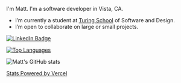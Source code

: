 I'm Matt. I'm a software developer in Vista, CA.
- I’m currently a student at [Turing School](https://turing.io/) of Software and Design.
- I’m open to collaborate on large or small projects.

[![LinkedIn Badge](https://img.shields.io/badge/LinkedIn-Profile-informational?style=flat&logo=linkedin&logoColor=white&color=0D76A8)](https://www.linkedin.com/in/mattkragen/)

[![Top Languages](https://github-readme-stats.vercel.app/api/top-langs/?username=InOmn1aParatus&layout=compact)](https://github.com/InOmn1aParatus/github-readme-stats)

![Matt's GitHub stats](https://github-readme-stats.vercel.app/api?username=InOmn1aParatus&show_icons=true&hide=stars&theme=chartreuse-dark)

[Stats Powered by Vercel](https://vercel.com?utm_source=github_readme_stats_team&utm_campaign=oss)

<!---
InOmn1aParatus/InOmn1aParatus is a ✨ special ✨ repository because its `README.md` (this file) appears on your GitHub profile.
You can click the Preview link to take a look at your changes.
--->
